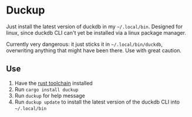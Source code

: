 # Duckup

Just install the latest version of duckdb in my `~/.local/bin`. Designed for linux, since duckdb CLI can't yet be installed via a linux package manager.

Currently very dangerous: it just sticks it in `~/.local/bin/duckdb`, overwriting anything that might have been there. Use with great caution.

## Use
1. Have the [rust toolchain](https://www.rust-lang.org/tools/install) installed
1. Run `cargo install duckup`
1. Run `duckup` for help message
1. Run `duckup update` to install the latest version of the duckdb CLI into `~/.local/bin`
